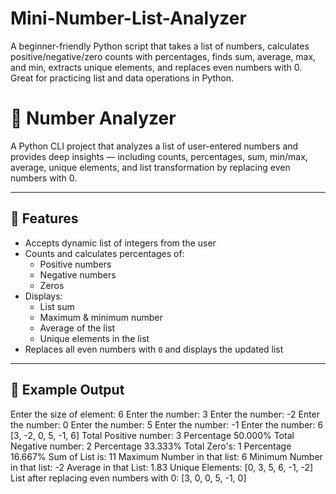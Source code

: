 # Mini-Number-List-Analyzer
A beginner-friendly Python script that takes a list of numbers, calculates positive/negative/zero counts with percentages, finds sum, average, max, and min, extracts unique elements, and replaces even numbers with 0. Great for practicing list and data operations in Python.
# 🔢 Number Analyzer

A Python CLI project that analyzes a list of user-entered numbers and provides deep insights — including counts, percentages, sum, min/max, average, unique elements, and list transformation by replacing even numbers with 0.

---

## 📌 Features

- Accepts dynamic list of integers from the user
- Counts and calculates percentages of:
  - Positive numbers
  - Negative numbers
  - Zeros
- Displays:
  - List sum
  - Maximum & minimum number
  - Average of the list
  - Unique elements in the list
- Replaces all even numbers with `0` and displays the updated list

---

## 🧮 Example Output
Enter the size of element: 6
Enter the number: 3
Enter the number: -2
Enter the number: 0
Enter the number: 5
Enter the number: -1
Enter the number: 6
[3, -2, 0, 5, -1, 6]
Total Positive number: 3
Percentage 50.000%
Total Negative number: 2
Percentage 33.333%
Total Zero's: 1
Percentage 16.667%
Sum of List is: 11
Maximum Number in that list: 6
Minimum Number in that list: -2
Average in that List: 1.83
Unique Elements: [0, 3, 5, 6, -1, -2]
List after replacing even numbers with 0: [3, 0, 0, 5, -1, 0]
